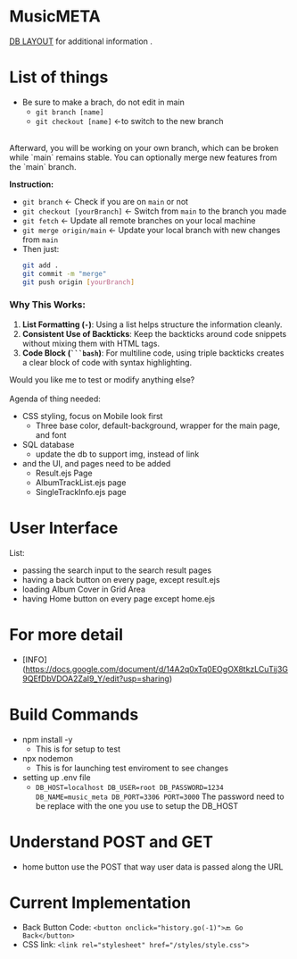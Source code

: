 # MusicMETA #
[DB LAYOUT](docs/DBLAYOUT.md) for additional information .
<br>

# List of things #
- Be sure to make a brach, do not edit in main <br>
    - `git branch [name]`
    - `git checkout [name]` <-to switch to the new branch
<br>
Afterward, you will be working on your own branch, which can be broken while `main` remains stable. You can optionally merge new features from the `main` branch.

**Instruction:**  

- `git branch` ← Check if you are on `main` or not  
- `git checkout [yourBranch]` ← Switch from `main` to the branch you made  
- `git fetch` ← Update all remote branches on your local machine  
- `git merge origin/main` ← Update your local branch with new changes from `main`  
- Then just:  
  ```bash
  git add .
  git commit -m "merge"
  git push origin [yourBranch]

### Why This Works:
1. **List Formatting (`-`)**: Using a list helps structure the information cleanly.
2. **Consistent Use of Backticks**: Keep the backticks around code snippets without mixing them with HTML tags.
3. **Code Block (` ```bash `)**: For multiline code, using triple backticks creates a clear block of code with syntax highlighting.

Would you like me to test or modify anything else?
<br><br>
Agenda of thing needed:
- CSS styling, focus on Mobile look first
    - Three base color, default-background, wrapper for the main page, and font
- SQL database
    - update the db to support img, instead of link
- and the UI, and pages need to be added
    - Result.ejs Page
    - AlbumTrackList.ejs page
    - SingleTrackInfo.ejs page

# User Interface #
List:
- passing the search input to the search result pages
- having a back button on every page, except result.ejs
- loading Album Cover in Grid Area
- having Home button on every page except home.ejs

# For more detail #
- [INFO] (https://docs.google.com/document/d/14A2q0xTq0EOgOX8tkzLCuTij3G9QEfDbVDOA2ZaI9_Y/edit?usp=sharing)

# Build Commands #
- npm install -y
    - This is for setup to test
- npx nodemon
    - This is for launching test enviroment to see changes
- setting up .env file
    - ``DB_HOST=localhost
DB_USER=root
DB_PASSWORD=1234
DB_NAME=music_meta
DB_PORT=3306
PORT=3000``
    The password need to be replace with the one you use to setup the DB_HOST

# Understand POST and GET #
- home button use the POST that way user data is passed along the URL

# Current Implementation #
- Back Button Code:
    `<button onclick="history.go(-1)">🔙 Go Back</button>`
- CSS link:
    `<link rel="stylesheet" href="/styles/style.css">`
